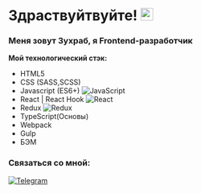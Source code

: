 # Здраствуйтвуйте! <img src="https://static.tildacdn.com/tild3563-6638-4837-a464-393066313435/waving_hand_sign_102.gif" width="25px" >

### Меня зовут Зухраб, я Frontend-разработчик

**Мой технологический стэк:**
* HTML5
* CSS (SASS,SCSS)
* Javascript (ES6+) ![JavaScript](https://img.shields.io/badge/-JavaScript-090909?style=for-the-badge&logo=JavaScript&logoColor=E9D54D)
* React | React Hook ![React](https://img.shields.io/badge/-REACT-090909?style=for-the-badge&logo=React&logoColor=blue)
* Redux ![Redux](https://img.shields.io/badge/-REDUX-090909?style=for-the-badge&logo=Redux&logoColor=7c1996)
* TypeScript(Основы) 
* Webpack
* Gulp
* БЭМ

### Связаться со мной:

[![Telegram](https://img.shields.io/badge/-Telegram-090909?style=for-the-badge&logo=telegram&logoColor=27A0D9)](https://t.me/wqq_dawa)

<!--
**zuhrab98/zuhrab98** is a ✨ _special_ ✨ repository because its `README.md` (this file) appears on your GitHub profile.

Here are some ideas to get you started:

- 🔭 I’m currently working on ...
- 🌱 I’m currently learning ...
- 👯 I’m looking to collaborate on ...
- 🤔 I’m looking for help with ...
- 💬 Ask me about ...
- 📫 How to reach me: ...
- 😄 Pronouns: ...
- ⚡ Fun fact: ...
-->

